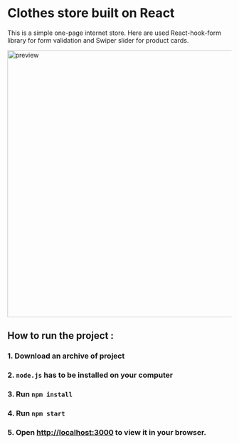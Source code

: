 # Clothes store built on React

This is a simple one-page internet store.
Here are used React-hook-form library for form validation
and Swiper slider for product cards.

<img src="https://github.com/Lubov-L/store-company/blob/master/public/images/Preview.png" style="width: 600px;" alt="preview">

## How to run the project :

### 1. Download an archive of project
### 2. `node.js` has to be installed on your computer
### 3. Run `npm install`
### 4. Run `npm start`
### 5. Open [http://localhost:3000](http://localhost:3000) to view it in your browser.

